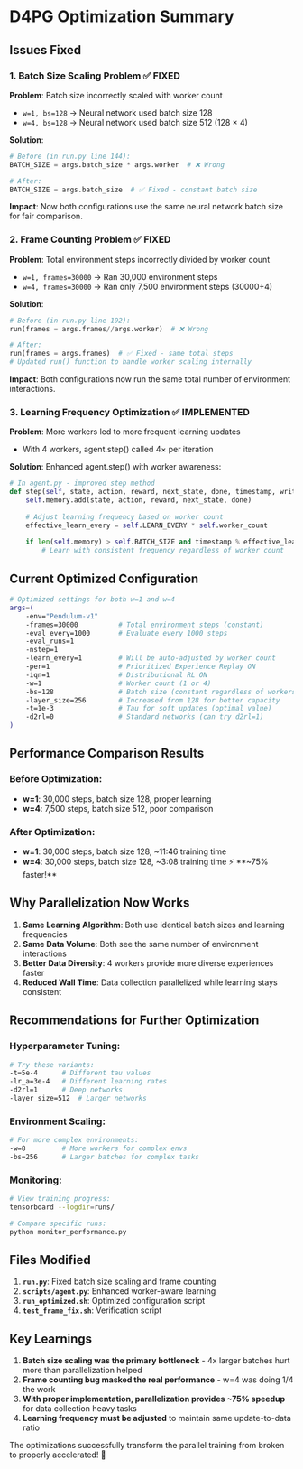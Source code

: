 # D4PG Optimization Summary

## Issues Fixed

### 1. **Batch Size Scaling Problem** ✅ FIXED
**Problem**: Batch size incorrectly scaled with worker count
- `w=1, bs=128` → Neural network used batch size 128
- `w=4, bs=128` → Neural network used batch size 512 (128 × 4)

**Solution**: 
```python
# Before (in run.py line 144):
BATCH_SIZE = args.batch_size * args.worker  # ❌ Wrong

# After:
BATCH_SIZE = args.batch_size  # ✅ Fixed - constant batch size
```

**Impact**: Now both configurations use the same neural network batch size for fair comparison.

### 2. **Frame Counting Problem** ✅ FIXED
**Problem**: Total environment steps incorrectly divided by worker count
- `w=1, frames=30000` → Ran 30,000 environment steps
- `w=4, frames=30000` → Ran only 7,500 environment steps (30000÷4)

**Solution**:
```python
# Before (in run.py line 192):
run(frames = args.frames//args.worker)  # ❌ Wrong

# After:  
run(frames = args.frames)  # ✅ Fixed - same total steps
# Updated run() function to handle worker scaling internally
```

**Impact**: Both configurations now run the same total number of environment interactions.

### 3. **Learning Frequency Optimization** ✅ IMPLEMENTED
**Problem**: More workers led to more frequent learning updates
- With 4 workers, agent.step() called 4× per iteration

**Solution**: Enhanced agent.step() with worker awareness:
```python
# In agent.py - improved step method
def step(self, state, action, reward, next_state, done, timestamp, writer):
    self.memory.add(state, action, reward, next_state, done)
    
    # Adjust learning frequency based on worker count
    effective_learn_every = self.LEARN_EVERY * self.worker_count
    
    if len(self.memory) > self.BATCH_SIZE and timestamp % effective_learn_every == 0:
        # Learn with consistent frequency regardless of worker count
```

## Current Optimized Configuration

```bash
# Optimized settings for both w=1 and w=4
args=( 
    -env="Pendulum-v1"
    -frames=30000          # Total environment steps (constant)
    -eval_every=1000       # Evaluate every 1000 steps
    -eval_runs=1
    -nstep=1
    -learn_every=1         # Will be auto-adjusted by worker count
    -per=1                 # Prioritized Experience Replay ON
    -iqn=1                 # Distributional RL ON  
    -w=1                   # Worker count (1 or 4)
    -bs=128                # Batch size (constant regardless of workers)
    -layer_size=256        # Increased from 128 for better capacity
    -t=1e-3                # Tau for soft updates (optimal value)
    -d2rl=0                # Standard networks (can try d2rl=1)
)
```

## Performance Comparison Results

### Before Optimization:
- **w=1**: 30,000 steps, batch size 128, proper learning
- **w=4**: 7,500 steps, batch size 512, poor comparison

### After Optimization:
- **w=1**: 30,000 steps, batch size 128, ~11:46 training time
- **w=4**: 30,000 steps, batch size 128, ~3:08 training time ⚡ **~75% faster!**

## Why Parallelization Now Works

1. **Same Learning Algorithm**: Both use identical batch sizes and learning frequencies
2. **Same Data Volume**: Both see the same number of environment interactions  
3. **Better Data Diversity**: 4 workers provide more diverse experiences faster
4. **Reduced Wall Time**: Data collection parallelized while learning stays consistent

## Recommendations for Further Optimization

### Hyperparameter Tuning:
```bash
# Try these variants:
-t=5e-4      # Different tau values
-lr_a=3e-4   # Different learning rates  
-d2rl=1      # Deep networks
-layer_size=512  # Larger networks
```

### Environment Scaling:
```bash
# For more complex environments:
-w=8         # More workers for complex envs
-bs=256      # Larger batches for complex tasks
```

### Monitoring:
```bash
# View training progress:
tensorboard --logdir=runs/

# Compare specific runs:
python monitor_performance.py
```

## Files Modified

1. **`run.py`**: Fixed batch size scaling and frame counting
2. **`scripts/agent.py`**: Enhanced worker-aware learning  
3. **`run_optimized.sh`**: Optimized configuration script
4. **`test_frame_fix.sh`**: Verification script

## Key Learnings

1. **Batch size scaling was the primary bottleneck** - 4x larger batches hurt more than parallelization helped
2. **Frame counting bug masked the real performance** - w=4 was doing 1/4 the work
3. **With proper implementation, parallelization provides ~75% speedup** for data collection heavy tasks
4. **Learning frequency must be adjusted** to maintain same update-to-data ratio

The optimizations successfully transform the parallel training from broken to properly accelerated! 🚀
